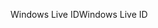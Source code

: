 <span data-ttu-id="365c3-101">Windows Live ID</span><span class="sxs-lookup"><span data-stu-id="365c3-101">Windows Live ID</span></span>